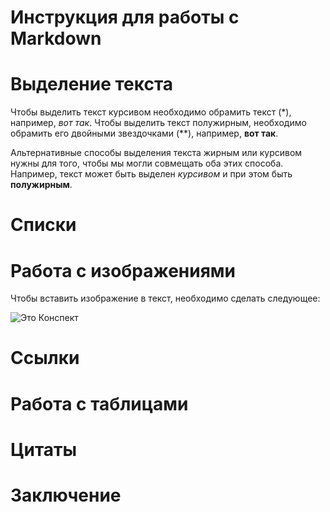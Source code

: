 # Инструкция для работы с Markdown

# Выделение текста

Чтобы выделить текст курсивом необходимо обрамить текст (*), например, *вот так*.
Чтобы выделить текст полужирным, необходимо обрамить его двойными звездочками (**), например, **вот так**.

Альтернативные способы выделения текста жирным или курсивом нужны для того, чтобы мы могли совмещать оба этих способа. Например, текст может быть выделен _курсивом_ и при этом быть **полужирным**.

# Списки

# Работа с изображениями

Чтобы вставить изображение в текст, необходимо сделать следующее:

![Это Конспект](Конспект.jpg)

# Ссылки

# Работа с таблицами

# Цитаты

# Заключение

